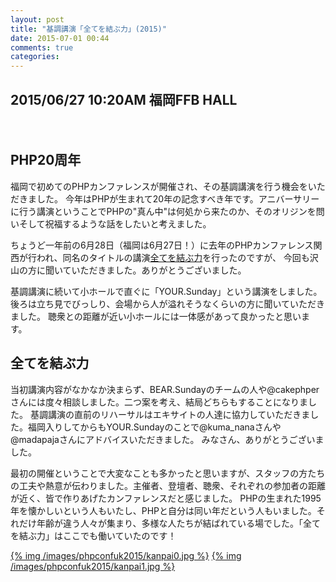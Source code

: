 ```yaml
---
layout: post
title: "基調講演「全てを結ぶ力」(2015)"
date: 2015-07-01 00:44
comments: true
categories:
---
```


## 2015/06/27 10:20AM 福岡FFB HALL

<script async class="speakerdeck-embed" data-id="55b2bbd1f70847408c0e23ec371616d8" data-ratio="1.33333333333333" src="//speakerdeck.com/assets/embed.js"></script>
　
## PHP20周年

福岡で初めてのPHPカンファレンスが開催され、その基調講演を行う機会をいただきました。
今年はPHPが生まれて20年の記念すべき年です。アニバーサリーに行う講演ということでPHPの"真ん中"は何処から来たのか、そのオリジンを問いそして祝福するような話をしたいと考えました。

ちょうど一年前の6月28日（福岡は6月27日！）に去年のPHPカンファレンス関西が行われ、同名のタイトルの講演[全てを結ぶ力](http://koriym.github.io/blog/2014/06/29/phpkansai2014/)を行ったのですが、
今回も沢山の方に聞いていただきました。ありがとうございました。

基調講演に続いて小ホールで直ぐに「YOUR.Sunday」という講演をしました。後ろは立ち見でびっしり、会場から人が溢れそうなくらいの方に聞いていただきました。
聴衆との距離が近い小ホールには一体感があって良かったと思います。

## 全てを結ぶ力

当初講演内容がなかなか決まらず、BEAR.Sundayのチームの人や@cakephperさんには度々相談しました。二つ案を考え、結局どちらもすることになりました。
基調講演の直前のリハーサルはエキサイトの人達に協力していただきました。福岡入りしてからもYOUR.Sundayのことで@kuma_nanaさんや@madapajaさんにアドバイスいただきました。
みなさん、ありがとうございました。

最初の開催ということで大変なことも多かったと思いますが、スタッフの方たちの工夫や熱意が伝わりました。主催者、登壇者、聴衆、それぞれの参加者の距離が近く、皆で作りあげたカンファレンスだと感じました。
PHPの生まれた1995年を懐かしいという人もいたし、PHPと自分は同い年だという人もいました。それだけ年齢が違う人々が集まり、多様な人たちが結ばれている場でした。「全てを結ぶ力」はここでも働いていたのです！

[{% img /images/phpconfuk2015/kanpai0.jpg %}](/images/phpconfuk2015/kanpai0s.jpg)
[{% img /images/phpconfuk2015/kanpai1.jpg %}](/images/phpconfuk2015/kanpai1s.jpg)
